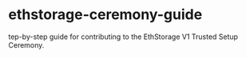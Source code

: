 # ethstorage-ceremony-guide
tep-by-step guide for contributing to the EthStorage V1 Trusted Setup Ceremony.
